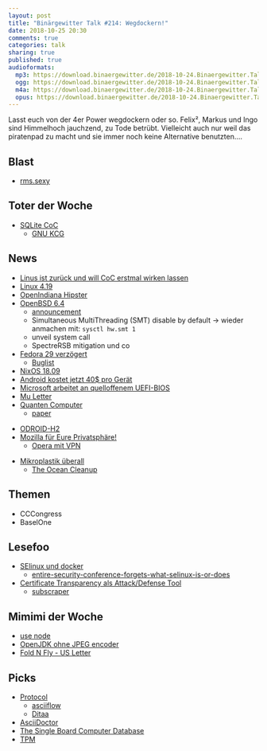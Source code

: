 ```yaml
---
layout: post
title: "Binärgewitter Talk #214: Wegdockern!"
date: 2018-10-25 20:30
comments: true
categories: talk
sharing: true
published: true
audioformats:
  mp3: https://download.binaergewitter.de/2018-10-24.Binaergewitter.Talk.214.mp3
  ogg: https://download.binaergewitter.de/2018-10-24.Binaergewitter.Talk.214.ogg
  m4a: https://download.binaergewitter.de/2018-10-24.Binaergewitter.Talk.214.m4a
  opus: https://download.binaergewitter.de/2018-10-24.Binaergewitter.Talk.214.opus
---
```

Lasst euch von der 4er Power wegdockern oder so. Felix², Markus und Ingo sind Himmelhoch jauchzend, zu Tode betrübt.
Vielleicht auch nur weil das piratenpad zu macht und sie immer noch keine Alternative benutzten....

## Blast
- [rms.sexy](http://rms.sexy)

## Toter der Woche
- [SQLite CoC](https://sqlite.org/codeofethics.html)
  * [GNU KCG](https://www.phoronix.com/scan.php?page=news_item&px=GNU-Kind-Communication)

## News
- [Linus ist zurück und will CoC erstmal wirken lassen](
https://www.heise.de/newsticker/meldung/Linus-Torvalds-wieder-am-Ruder-Linux-Verhaltenskodex-soll-erstmal-unveraendet-bleiben-4200652.html)
-  [Linux 4.19](https://lkml.org/lkml/2018/10/22/184)
- [OpenIndiana Hipster](https://web.archive.org/web/20190413170033/https://wiki.openindiana.org/oi/2018.10+Release+notes)
- [OpenBSD 6.4](https://www.openbsd.org/64.html)
  * [announcement](https://marc.info/?l=openbsd-announce&m=153987110101242&w=2)
  * Simultaneous MultiThreading (SMT) disable by default -> wieder anmachen mit: `sysctl hw.smt 1`
  * unveil system call
  * SpectreRSB mitigation und co
- [Fedora 29 verzögert](https://fedoraproject.org/wiki/Releases/29/Schedule)
  * [Buglist](https://qa.fedoraproject.org/blockerbugs/milestone/29/final/buglist)
- [NixOS 18.09](https://nixos.org/news.html)
- [Android kostet jetzt 40$ pro Gerät](
https://www.heise.de/newsticker/meldung/Android-Google-will-offenbar-40-US-Dollar-fuer-App-Platzierung-verlangen-4197631.html)
- [Microsoft arbeitet an quelloffenem UEFI-BIOS](https://www.heise.de/newsticker/meldung/Microsoft-arbeitet-an-quelloffenem-UEFI-BIOS-4192437.html)
 - [Mu Letter](https://en.wikipedia.org/wiki/Mu_\(letter\))
- [Quanten Computer](https://motherboard.vice.com/en_us/article/evw93z/researchers-finally-proved-quantum-computers-are-more-powerful-than-classical-computers)
  * [paper](https://arxiv.org/pdf/1704.00690.pdf)
* [ODROID-H2](https://www.heise.de/newsticker/meldung/x86-Bastelcomputer-mit-2-X-Gigabit-Ethernet-und-HDMI-2-0-4197181.html)
* [Mozilla für Eure Privatsphäre!](https://blog.mozilla.org/futurereleases/2018/10/22/testing-new-ways-to-keep-you-safe-online/)
  - [Opera mit VPN](https://www.opera.com/computer/features/free-vpn)

- [Mikroplastik überall](https://arstechnica.com/?p=1399357)
  * [The Ocean Cleanup](https://www.theoceancleanup.com/)

## Themen
- CCCongress
- BaselOne

## Lesefoo
- [SElinux und docker](http://www.projectatomic.io/blog/2015/06/using-volumes-with-docker-can-cause-problems-with-selinux/)
  * [entire-security-conference-forgets-what-selinux-is-or-does ](
https://web.archive.org/web/20181019105322/https://www.sudosatirical.com/articles/entire-security-conference-forgets-what-selinux-is-or-does/)
- [Certificate Transparency als Attack/Defense Tool](https://isc.sans.edu/diary/rss/24114)
  * [subscraper](https://github.com/m8r0wn/subscraper)

## Mimimi der Woche
- [use node](https://bugs.freebsd.org/bugzilla/show_bug.cgi?id=204577)
- [OpenJDK ohne JPEG encoder](https://stackoverflow.com/questions/3432388/imageio-not-able-to-write-a-jpeg-file)
- [Fold N Fly - US Letter](https://www.foldnfly.com/)

## Picks
- [Protocol](http://www.luismg.com/protocol/)
  * [asciiflow](http://asciiflow.com/)
  * [Ditaa](http://ditaa.sourceforge.net/)
- [AsciiDoctor](https://asciidoctor.org/)
- [The Single Board Computer Database](https://www.board-db.org)
- [TPM](https://google.github.io/tpm-js/#pg_properties)
